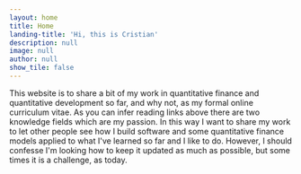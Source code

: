 ```yaml
---
layout: home
title: Home
landing-title: 'Hi, this is Cristian'
description: null
image: null
author: null
show_tile: false
---
```


This website is to share a bit of my work in quantitative finance and quantitative development so far, and why not, as my formal online curriculum vitae. As you can infer reading links above there are two knowledge fields which are my passion. In this way I want to share my work to let other people see how I build software and some quantitative finance models applied to what I've learned so far and I like to do. However, I should confesse I'm looking how to keep it updated as much as possible, but some times it is a challenge, as today.
